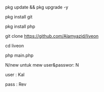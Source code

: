 pkg update && pkg upgrade -y


pkg install git


pkg install php


git clone https://github.com/Alamyazid/liveon


cd liveon


php main.php


N/new untuk mew user&passwor: N


user : Kal

pass : Rev
